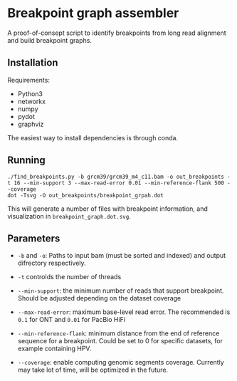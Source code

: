 # Breakpoint graph assembler

A proof-of-consept script to identify breakpoints from long read alignment and build breakpoint graphs.

## Installation

Requirements:
* Python3
* networkx
* numpy
* pydot
* graphviz

The easiest way to install dependencies is through conda.

## Running

```
./find_breakpoints.py -b grcm39/grcm39_m4_c11.bam -o out_breakpoints -t 16 --min-support 3 --max-read-error 0.01 --min-reference-flank 500 --coverage
dot -Tsvg -O out_breakpoints/breakpoint_grpah.dot
```

This will generate a number of files with breakpoint information, and visualization in `breakpoint_graph.dot.svg`.

## Parameters

* `-b` and `-o`: Paths to input bam (must be sorted and indexed) and output difrectory respectively.

* `-t` controlds the number of threads

* `--min-support`: the minimum number of reads that support breakpoint. Should be adjusted depending on the dataset coverage 

* `--max-read-error`: maximum base-level read error. The recommended is `0.1` for ONT and `0.01` for PacBio HiFi

* `--min-reference-flank`: minimum distance from the end of reference sequence for a breakpoint. Could be set to 0 for specific datasets, for example containing HPV.

* `--coverage`: enable computing genomic segments coverage. Currently may take lot of time, will be optimized in the future.
